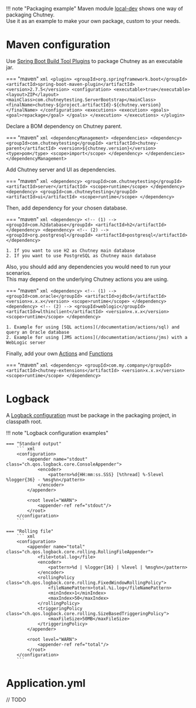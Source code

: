 !!! note "Packaging example"
    Maven module [local-dev](https://github.com/chutney-testing/chutney/tree/master/packaging/local-dev) shows one way of packaging Chutney.  
    Use it as an example to make your own package, custom to your needs.


# Maven configuration

Use [Spring Boot Build Tool Plugins](https://docs.spring.io/spring-boot/docs/2.7.x/reference/html/build-tool-plugins.html#build-tool-plugins) to package Chutney as an executable jar.

=== "maven"
    ``` xml
    <plugin>
        <groupId>org.springframework.boot</groupId>
        <artifactId>spring-boot-maven-plugin</artifactId>
        <version>2.7.5</version>
        <configuration>
            <executable>true</executable>
            <layout>ZIP</layout>
            <mainClass>com.chutneytesting.ServerBootstrap</mainClass>
            <finalName>chutney-${project.artifactId}-${chutney.version}</finalName>
        </configuration>
        <executions>
            <execution>
                <goals>
                    <goal>repackage</goal>
                </goals>
            </execution>
        </executions>
    </plugin>
    ```

Declare a BOM dependency on Chutney parent.

=== "maven"
    ``` xml
    <dependencyManagement>
        <dependencies>
            <dependency>
                <groupId>com.chutneytesting</groupId>
                <artifactId>chutney-parent</artifactId>
                <version>${chutney.version}</version>
                <type>pom</type>
                <scope>import</scope>
            </dependency>
        </dependencies>
    </dependencyManagement>
    ```

Add Chutney server and UI as dependencies.

=== "maven"
    ``` xml
    <dependency>
        <groupId>com.chutneytesting</groupId>
        <artifactId>server</artifactId>
        <scope>runtime</scope>
    </dependency>
    <dependency>
        <groupId>com.chutneytesting</groupId>
        <artifactId>ui</artifactId>
        <scope>runtime</scope>
    </dependency>
    ```

Then, add dependency for your chosen database.

=== "maven"
    ``` xml
    <dependency> <!-- (1) -->
        <groupId>com.h2database</groupId>
        <artifactId>h2</artifactId>
    </dependency>
    <dependency> <!-- (2) -->
        <groupId>org.postgresql</groupId>
        <artifactId>postgresql</artifactId>
    </dependency>
    ```

    1. If you want to use H2 as Chutney main database
    2. If you want to use PostgreSQL as Chutney main database

Also, you should add any dependencies you would need to run your scenarios.  
This may depend on the underlying Chutney actions you are using.

=== "maven"
    ``` xml
    <dependency> <!-- (1) -->
        <groupId>com.oracle</groupId>
        <artifactId>ojdbc6</artifactId>
        <version>x.x.x</version>
        <scope>runtime</scope>
    </dependency>
    <dependency> <!-- (2) -->
        <groupId>weblogic</groupId>
        <artifactId>wlthinclient</artifactId>
        <version>x.x.x</version>
        <scope>runtime</scope>
    </dependency>
    ```

    1. Example for using [SQL actions](/documentation/actions/sql) and query an Oracle database
    2. Example for using [JMS actions](/documentation/actions/jms) with a WebLogic server

Finally, add your own [Actions](/documentation/actions/introduction) and [Functions](/documentation/functions/classpath)

=== "maven"
    ``` xml
    <dependency>
        <groupId>com.my.company</groupId>
        <artifactId>chutney-extensions</artifactId>
        <version>x.x.x</version>
        <scope>runtime</scope>
    </dependency>
    ```

# Logback

A [Logback configuration](https://logback.qos.ch/manual/configuration.html) must be package in the packaging project, in classpath root.

!!! note "Logback configuration examples"

    === "Standard output"
        ``` xml
        <configuration>
            <appender name="stdout" class="ch.qos.logback.core.ConsoleAppender">
                <encoder>
                    <pattern>%d{HH:mm:ss.SSS} [%thread] %-5level %logger{36} - %msg%n</pattern>
                </encoder>
            </appender>
    
            <root level="WARN">
                <appender-ref ref="stdout"/>
            </root>
        </configuration>
        ```

    === "Rolling file"
        ``` xml
        <configuration>
            <appender name="total" class="ch.qos.logback.core.rolling.RollingFileAppender"> 
                <file>total.log</file>
                <encoder>
                    <pattern>%d | %logger{16} | %level | %msg%n</pattern>
                </encoder>
                <rollingPolicy class="ch.qos.logback.core.rolling.FixedWindowRollingPolicy">
                    <fileNamePattern>total.%i.log</fileNamePattern>
                    <minIndex>1</minIndex>
                    <maxIndex>50</maxIndex>
                </rollingPolicy>
                <triggeringPolicy class="ch.qos.logback.core.rolling.SizeBasedTriggeringPolicy">
                    <maxFileSize>50MB</maxFileSize>
                </triggeringPolicy>
            </appender>
    
            <root level="WARN">
                <appender-ref ref="total"/>
            </root>
        </configuration>
        ```

# Application.yml

// TODO
